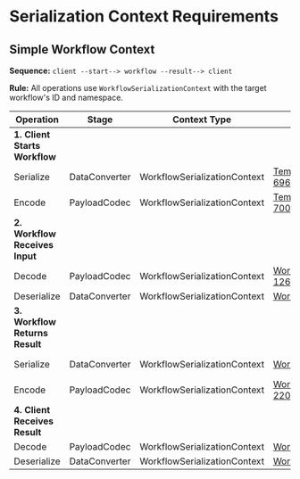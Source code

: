 # Serialization Context Requirements

## Simple Workflow Context

**Sequence:** `client --start--> workflow --result--> client`

**Rule:** All operations use `WorkflowSerializationContext` with the target workflow's ID and namespace.

| Operation | Stage | Context Type | .NET | Java |
|-----------|-------|--------------|------|------|
| **1. Client Starts Workflow** | | | | |
| Serialize | DataConverter | WorkflowSerializationContext | [TemporalClient.Workflow.cs:693-696](https://github.com/temporalio/sdk-dotnet/blob/main/src/Temporalio/Client/TemporalClient.Workflow.cs#L693-L696) | [RootWorkflowClientInvoker.java:62-66](https://github.com/temporalio/sdk-java/blob/master/temporal-sdk/src/main/java/io/temporal/internal/client/RootWorkflowClientInvoker.java#L62-L66) |
| Encode | PayloadCodec | WorkflowSerializationContext | [TemporalClient.Workflow.cs:699-700](https://github.com/temporalio/sdk-dotnet/blob/main/src/Temporalio/Client/TemporalClient.Workflow.cs#L699-L700) | [RootWorkflowClientInvoker.java:69](https://github.com/temporalio/sdk-java/blob/master/temporal-sdk/src/main/java/io/temporal/internal/client/RootWorkflowClientInvoker.java#L69) |
| **2. Workflow Receives Input** | | | | |
| Decode | PayloadCodec | WorkflowSerializationContext | [WorkflowCodecHelper.cs:125-126](https://github.com/temporalio/sdk-dotnet/blob/main/src/Temporalio/Worker/WorkflowCodecHelper.cs#L125-L126) | [ReplayWorkflowTaskHandler.java:160-162](https://github.com/temporalio/sdk-java/blob/master/temporal-sdk/src/main/java/io/temporal/internal/replay/ReplayWorkflowTaskHandler.java#L160-L162) |
| Deserialize | DataConverter | WorkflowSerializationContext | [WorkflowInstance.cs:395-397](https://github.com/temporalio/sdk-dotnet/blob/main/src/Temporalio/Worker/WorkflowInstance.cs#L395-L397) | [SyncWorkflow.java:75-77](https://github.com/temporalio/sdk-java/blob/master/temporal-sdk/src/main/java/io/temporal/internal/sync/SyncWorkflow.java#L75-L77) |
| **3. Workflow Returns Result** | | | | |
| Serialize | DataConverter | WorkflowSerializationContext | [WorkflowInstance.cs:1182-1184](https://github.com/temporalio/sdk-dotnet/blob/main/src/Temporalio/Worker/WorkflowInstance.cs#L1182-L1184) | [POJOWorkflowImplementationFactory.java:290-292](https://github.com/temporalio/sdk-java/blob/master/temporal-sdk/src/main/java/io/temporal/internal/sync/POJOWorkflowImplementationFactory.java#L290-L292) |
| Encode | PayloadCodec | WorkflowSerializationContext | [WorkflowCodecHelper.cs:217-220](https://github.com/temporalio/sdk-dotnet/blob/main/src/Temporalio/Worker/WorkflowCodecHelper.cs#L217-L220) | [WorkflowWorker.java:702-704](https://github.com/temporalio/sdk-java/blob/master/temporal-sdk/src/main/java/io/temporal/internal/worker/WorkflowWorker.java#L702-L704) |
| **4. Client Receives Result** | | | | |
| Decode | PayloadCodec | WorkflowSerializationContext | [WorkflowHandle.cs:84-87](https://github.com/temporalio/sdk-dotnet/blob/main/src/Temporalio/Client/WorkflowHandle.cs#L84-L87) | [RootWorkflowClientInvoker.java:324-327](https://github.com/temporalio/sdk-java/blob/master/temporal-sdk/src/main/java/io/temporal/internal/client/RootWorkflowClientInvoker.java#L324-L327) |
| Deserialize | DataConverter | WorkflowSerializationContext | [WorkflowHandle.cs:129-130](https://github.com/temporalio/sdk-dotnet/blob/main/src/Temporalio/Client/WorkflowHandle.cs#L129-L130) | [RootWorkflowClientInvoker.java:318-322](https://github.com/temporalio/sdk-java/blob/master/temporal-sdk/src/main/java/io/temporal/internal/client/RootWorkflowClientInvoker.java#L318-L322) |
